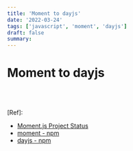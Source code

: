 ```yaml
---
title: 'Moment to dayjs'
date: '2022-03-24'
tags: ['javascript', 'moment', 'dayjs']
draft: false
summary:
---
```


# Moment to dayjs

<br /><br />

[Ref]:

- [Moment.js Project Status](https://momentjs.com/docs/#/-project-status/recommendations/)
- [moment - npm](https://www.npmjs.com/package/moment)
- [dayjs - npm](https://www.npmjs.com/package/dayjs)

<br /><br /><br />
